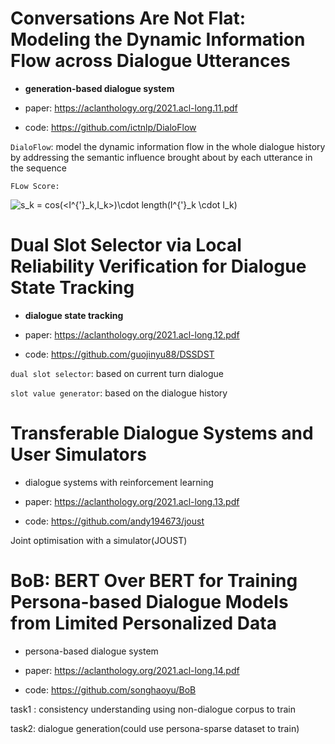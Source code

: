 # Conversations Are Not Flat: Modeling the Dynamic Information Flow across Dialogue Utterances

* **generation-based dialogue system**

* paper: https://aclanthology.org/2021.acl-long.11.pdf
* code: https://github.com/ictnlp/DialoFlow

```DialoFlow```: model the dynamic information flow in the whole dialogue history by addressing the semantic influence brought about by each utterance in the sequence

```FLow Score:```

<img src="https://latex.codecogs.com/svg.image?s_k&space;=&space;cos(<I^{'}_k,I_k>)\cdot&space;length(I^{'}_k&space;\cdot&space;I_k)" title="s_k = cos(<I^{'}_k,I_k>)\cdot length(I^{'}_k \cdot I_k)" />

# Dual Slot Selector via Local Reliability Verification for Dialogue State Tracking

* **dialogue state tracking**

* paper: https://aclanthology.org/2021.acl-long.12.pdf
* code: https://github.com/guojinyu88/DSSDST

```dual slot selector```: based on current turn dialogue

```slot value generator```: based on the dialogue history

# Transferable Dialogue Systems and User Simulators

* dialogue systems with reinforcement learning

* paper: https://aclanthology.org/2021.acl-long.13.pdf
* code: https://github.com/andy194673/joust

Joint optimisation with a simulator(JOUST)

# BoB: BERT Over BERT for Training Persona-based Dialogue Models from Limited Personalized Data

* persona-based dialogue system

* paper: https://aclanthology.org/2021.acl-long.14.pdf
* code:  https://github.com/songhaoyu/BoB

task1 : consistency understanding using non-dialogue corpus to train

task2: dialogue generation(could use persona-sparse dataset to train)

